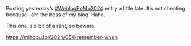 Posting yesterday’s [\#<span>WeblogPoMo2024</span>](https://social.lol/tags/WeblogPoMo2024) entry a little late. It’s not cheating because I am the boss of my blog. Haha.

This one is a bit of a rant, so beware.

[<span class="invisible">https://</span><span class="ellipsis">mihobu.lol/2024/05/i-remember-</span><span class="invisible">when</span>](https://mihobu.lol/2024/05/i-remember-when)